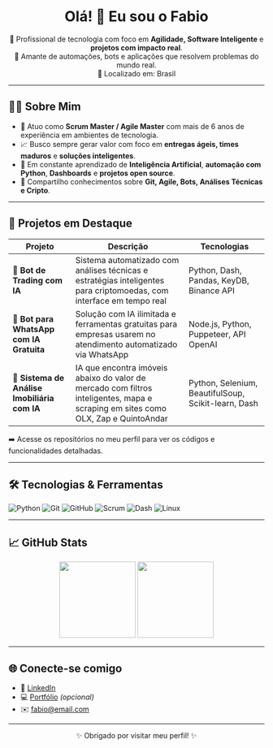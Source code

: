 <h1 align="center">Olá! 👋 Eu sou o Fabio</h1>

<p align="center">
🎯 Profissional de tecnologia com foco em <strong>Agilidade, Software Inteligente</strong> e <strong>projetos com impacto real</strong>.
<br/>
🚀 Amante de automações, bots e aplicações que resolvem problemas do mundo real.
<br/>
📍 Localizado em: Brasil
</p>

---

## 👨‍💻 Sobre Mim

- 🔧 Atuo como **Scrum Master / Agile Master** com mais de 6 anos de experiência em ambientes de tecnologia.
- 📈 Busco sempre gerar valor com foco em **entregas ágeis, times maduros** e **soluções inteligentes**.
- 🧠 Em constante aprendizado de **Inteligência Artificial**, **automação com Python**, **Dashboards** e **projetos open source**.
- 💬 Compartilho conhecimentos sobre **Git, Agile, Bots, Análises Técnicas e Cripto**.

---

## 💼 Projetos em Destaque

| Projeto | Descrição | Tecnologias |
|--------|-----------|-------------|
| 🔁 **Bot de Trading com IA** | Sistema automatizado com análises técnicas e estratégias inteligentes para criptomoedas, com interface em tempo real | Python, Dash, Pandas, KeyDB, Binance API |
| 🤖 **Bot para WhatsApp com IA Gratuita** | Solução com IA ilimitada e ferramentas gratuitas para empresas usarem no atendimento automatizado via WhatsApp | Node.js, Python, Puppeteer, API OpenAI |
| 🧠 **Sistema de Análise Imobiliária com IA** | IA que encontra imóveis abaixo do valor de mercado com filtros inteligentes, mapa e scraping em sites como OLX, Zap e QuintoAndar | Python, Selenium, BeautifulSoup, Scikit-learn, Dash |

➡️ Acesse os repositórios no meu perfil para ver os códigos e funcionalidades detalhadas.

---

## 🛠️ Tecnologias & Ferramentas

![Python](https://img.shields.io/badge/-Python-3776AB?style=flat&logo=python&logoColor=white)
![Git](https://img.shields.io/badge/-Git-F05032?style=flat&logo=git&logoColor=white)
![GitHub](https://img.shields.io/badge/-GitHub-181717?style=flat&logo=github)
![Scrum](https://img.shields.io/badge/-Scrum-6DB33F?style=flat&logo=scrumalliance&logoColor=white)
![Dash](https://img.shields.io/badge/-Dash-003459?style=flat&logo=plotly&logoColor=white)
![Linux](https://img.shields.io/badge/-Linux-FCC624?style=flat&logo=linux&logoColor=black)

---

## 📈 GitHub Stats

<p align="center">
  <img height="150em" src="https://github-readme-stats.vercel.app/api?username=SEU_USUARIO&show_icons=true&theme=tokyonight&hide=prs" />
  <img height="150em" src="https://github-readme-stats.vercel.app/api/top-langs/?username=SEU_USUARIO&layout=compact&theme=tokyonight" />
</p>

---

## 🌐 Conecte-se comigo

- 💼 [LinkedIn](https://www.linkedin.com/in/seu-perfil/)
- 💻 [Portfólio](https://seusite.com.br/) *(opcional)*
- ✉️ fabio@email.com

---

<p align="center">✨ Obrigado por visitar meu perfil! ✨</p>
